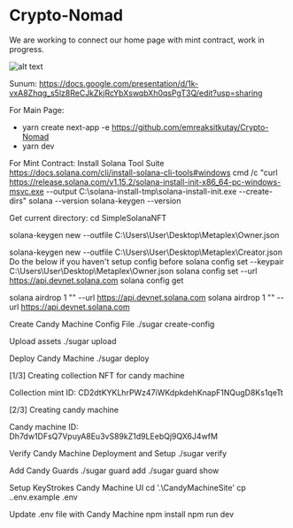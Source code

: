 # Crypto-Nomad
We are working to connect our home page with mint contract, work in progress.


![alt text]([http://url/to/img.png](https://cdn.discordapp.com/attachments/1144380746933477490/1216799180282925126/logo.png?ex=6601b38b&is=65ef3e8b&hm=3a6fe5eaa9e536bb139918327b3a248ee505fca7b02ef73c8a79db319cacfbd0&))

Sunum:
https://docs.google.com/presentation/d/1k-vxA8Zhqg_s5lz8ReCJkZkjRcYbXswqbXh0qsPgT3Q/edit?usp=sharing

For Main Page:
- yarn create next-app -e https://github.com/emreaksitkutay/Crypto-Nomad
- yarn dev

For Mint Contract:
Install Solana Tool Suite
https://docs.solana.com/cli/install-solana-cli-tools#windows
cmd /c "curl https://release.solana.com/v1.15.2/solana-install-init-x86_64-pc-windows-msvc.exe --output C:\solana-install-tmp\solana-install-init.exe --create-dirs"
solana --version
solana-keygen --version

Get current directory:
cd SimpleSolanaNFT

solana-keygen new --outfile C:\Users\User\Desktop\Metaplex\Owner.json

solana-keygen new --outfile C:\Users\User\Desktop\Metaplex\Creator.json
Do the below if you haven't setup config before
solana config set --keypair C:\Users\User\Desktop\Metaplex\Owner.json
solana config set --url https://api.devnet.solana.com
solana config get

solana airdrop 1 "" --url https://api.devnet.solana.com
solana airdrop 1 "" --url https://api.devnet.solana.com

Create Candy Machine Config File
./sugar create-config

Upload assets
./sugar upload

Deploy Candy Machine
./sugar deploy

[1/3] Creating collection NFT for candy machine

Collection mint ID: CD2dtKYKLhrPWz47iWKdpkdehKnapF1NQugD8Ks1qeTt

[2/3] Creating candy machine

Candy machine ID: Dh7dw1DFsQ7VpuyA8Eu3vS89kZ1d9LEebQj9QX6J4wfM

Verify Candy Machine Deployment and Setup
./sugar verify

Add Candy Guards
./sugar guard add
./sugar guard show

Setup KeyStrokes Candy Machine UI
cd '.\CandyMachineSite'
cp ..env.example .env

Update .env file with Candy Machine
npm install npm run dev
